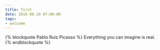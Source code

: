 ```yaml
---
title: first
date: 2016-06-29 07:00:00
tags:
- welcome
---
```

{% blockquote Pablo Ruiz Picasso %}
Everything you can imagine is real.
{% endblockquote %}